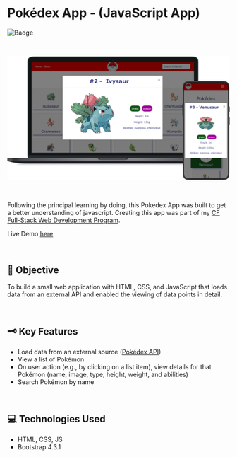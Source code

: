 # Pokédex App - (JavaScript App)
![Badge](https://img.shields.io/badge/demo-online-green)


<p>&nbsp;</p>

<p align="center">
  <img src="./src/img/pokedex.png" alt="App demo image"/>
</p>

<p>&nbsp;</p>

Following the principal learning by doing, this Pokedex App was built to get a better understanding of javascript.
Creating this app was part of my [CF Full-Stack Web Development Program](https://careerfoundry.com/en/courses/become-a-web-developer/).

Live Demo [here](https://almanowski.github.io/pokedex-app/).

<p>&nbsp;</p>

## 📝 Objective
To build a small web application with HTML, CSS, and JavaScript that loads data from an external API and enabled the viewing of data points in detail.

<p>&nbsp;</p>

## 🗝️ Key Features
* Load data from an external source ([Pokédex API](https://pokeapi.co/))
* View a list of Pokémon
* On user action (e.g., by clicking on a list item), view details for that Pokémon (name, image, type, height, weight, and abilities)
* Search Pokémon by name

<p>&nbsp;</p>

## 💻 Technologies Used 
* HTML, CSS, JS
* Bootstrap 4.3.1
